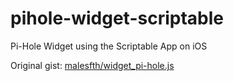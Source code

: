 # pihole-widget-scriptable
Pi-Hole Widget using the Scriptable App on iOS

Original gist: [malesfth/widget_pi-hole.js](https://gist.github.com/malesfth/d5fb2eb36aab4e726727c14ba32f9f8b)
